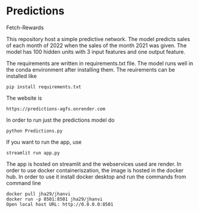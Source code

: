 # Predictions
Fetch-Rewards

This repository host a simple predictive network. The model predicts sales of each month of 2022 when the sales of the month 2021 was given. The model has 100 hidden units with 3 input features and one output feature.

The requirements are written in requirements.txt file. The model runs well in the conda environment after installing them.
The reuirements can be installed like 
```
pip install requirements.txt
```

The website is 
```
https://predictions-agfs.onrender.com
```
In order to run just the predictions model do 
```
python Predictions.py
```

If you want to run the app, use 
```
streamlit run app.py
```
The app is hosted on streamlit and the webservices used are render. 
In order to use docker containeriszation, the image is hosted in the docker hub. In order to use it install docker desktop and run the commands from command line
```
docker pull jha29/jhanvi
docker run -p 8501:8501 jha29/jhanvi
Open local host URL: http://0.0.0.0:8501
```


